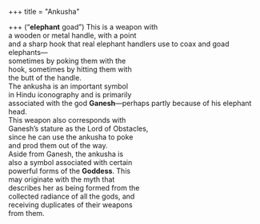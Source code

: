 +++
title = "Ankusha"

+++
(“**elephant** goad”) This is a weapon with  
a wooden or metal handle, with a point  
and a sharp hook that real elephant handlers use to coax and goad elephants—  
sometimes by poking them with the  
hook, sometimes by hitting them with  
the butt of the handle.  
The ankusha is an important symbol  
in Hindu iconography and is primarily  
associated with the god **Ganesh**—perhaps partly because of his elephant head.  
This weapon also corresponds with  
Ganesh’s stature as the Lord of Obstacles,  
since he can use the ankusha to poke  
and prod them out of the way.  
Aside from Ganesh, the ankusha is  
also a symbol associated with certain  
powerful forms of the **Goddess**. This  
may originate with the myth that  
describes her as being formed from the  
collected radiance of all the gods, and  
receiving duplicates of their weapons  
from them.
